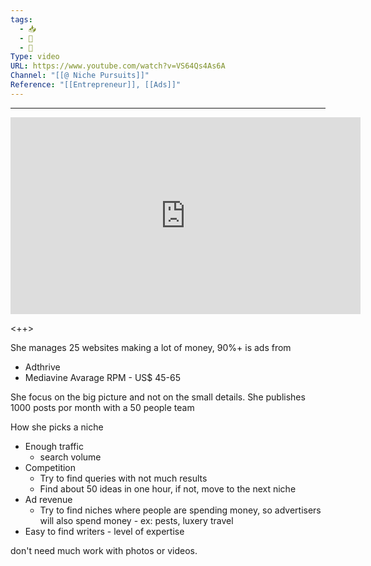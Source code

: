 ```yaml
---
tags:
  - 📥
  - 🎥
  - 🔴
Type: video
URL: https://www.youtube.com/watch?v=VS64Qs4As6A
Channel: "[[@ Niche Pursuits]]"
Reference: "[[Entrepreneur]], [[Ads]]"
---
```



---

<center>
	<iframe width="560" height="315" src="https://www.youtube.com/embed/VS64Qs4As6A" frameborder="0" allow="accelerometer; autoplay; encrypted-media; gyroscope; picture-in-picture" allow-fullscreen></iframe>
</center>

<++>

She manages 25 websites making a lot of money, 90%+ is ads from
- Adthrive
- Mediavine
Avarage RPM - US$ 45-65

She focus on the big picture and not on the small details. She publishes 1000 posts por month with a 50 people team

How she picks a niche
- Enough traffic
	- search volume
- Competition
	- Try to find queries with not much results
	- Find about 50 ideas in one hour, if not, move to the next niche
- Ad revenue
	- Try to find niches where people are spending money, so advertisers will also spend money - ex: pests, luxery travel
- Easy to find writers - level of expertise

don't need much work with photos or videos.